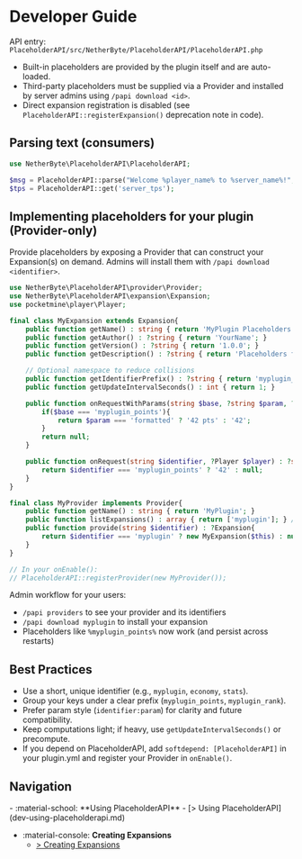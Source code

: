 # Developer Guide

API entry: `PlaceholderAPI/src/NetherByte/PlaceholderAPI/PlaceholderAPI.php`

- Built-in placeholders are provided by the plugin itself and are auto-loaded.
- Third-party placeholders must be supplied via a Provider and installed by server admins using `/papi download <id>`.
- Direct expansion registration is disabled (see `PlaceholderAPI::registerExpansion()` deprecation note in code).

## Parsing text (consumers)

```php
use NetherByte\PlaceholderAPI\PlaceholderAPI;

$msg = PlaceholderAPI::parse("Welcome %player_name% to %server_name%!", $player);
$tps = PlaceholderAPI::get('server_tps');
```

## Implementing placeholders for your plugin (Provider-only)

Provide placeholders by exposing a Provider that can construct your Expansion(s) on demand. Admins will install them with `/papi download <identifier>`.

```php
use NetherByte\PlaceholderAPI\provider\Provider;
use NetherByte\PlaceholderAPI\expansion\Expansion;
use pocketmine\player\Player;

final class MyExpansion extends Expansion{
    public function getName() : string { return 'MyPlugin Placeholders'; }
    public function getAuthor() : ?string { return 'YourName'; }
    public function getVersion() : ?string { return '1.0.0'; }
    public function getDescription() : ?string { return 'Placeholders for MyPlugin'; }

    // Optional namespace to reduce collisions
    public function getIdentifierPrefix() : ?string { return 'myplugin_'; }
    public function getUpdateIntervalSeconds() : int { return 1; }

    public function onRequestWithParams(string $base, ?string $param, ?Player $player) : ?string{
        if($base === 'myplugin_points'){
            return $param === 'formatted' ? '42 pts' : '42';
        }
        return null;
    }

    public function onRequest(string $identifier, ?Player $player) : ?string{
        return $identifier === 'myplugin_points' ? '42' : null;
    }
}

final class MyProvider implements Provider{
    public function getName() : string { return 'MyPlugin'; }
    public function listExpansions() : array { return ['myplugin']; } // identifier chosen by you
    public function provide(string $identifier) : ?Expansion{
        return $identifier === 'myplugin' ? new MyExpansion($this) : null;
    }
}

// In your onEnable():
// PlaceholderAPI::registerProvider(new MyProvider());
```

Admin workflow for your users:
- `/papi providers` to see your provider and its identifiers
- `/papi download myplugin` to install your expansion
- Placeholders like `%myplugin_points%` now work (and persist across restarts)

## Best Practices

- Use a short, unique identifier (e.g., `myplugin`, `economy`, `stats`).
- Group your keys under a clear prefix (`myplugin_points`, `myplugin_rank`).
- Prefer param style (`identifier:param`) for clarity and future compatibility.
- Keep computations light; if heavy, use `getUpdateIntervalSeconds()` or precompute.
- If you depend on PlaceholderAPI, add `softdepend: [PlaceholderAPI]` in your plugin.yml and register your Provider in `onEnable()`.

## Navigation
<div class="grid cards" markdown>
- :material-school: **Using PlaceholderAPI**
    - [> Using PlaceholderAPI](dev-using-placeholderapi.md)

- :material-console: **Creating Expansions**
    - [> Creating Expansions](dev-creating-expansion.md)
</div>